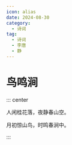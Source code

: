 ```yaml
---
icon: alias
date: 2024-08-30
category:
  - 诗词
tag:
  - 诗词
  - 李唐
  - 静
---
```


# 鸟鸣涧

<!-- more -->    


::: center

人闲桂花落，夜静春山空。

月初惊山鸟，时鸣春涧中。

:::